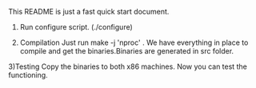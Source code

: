 This README is just a fast quick start document.

1) Run configure script. (./configure)

2) Compilation Just run make -j 'nproc' . We have everything in place to compile and get the binaries.Binaries are generated in src folder. 

3)Testing Copy the binaries to both x86 machines. Now you can test the functioning.
